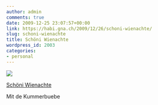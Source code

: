 ```yaml
---
author: admin
comments: true
date: 2009-12-25 23:07:57+00:00
link: https://habi.gna.ch/2009/12/26/schoni-wienachte/
slug: schoni-wienachte
title: Schöni Wienachte
wordpress_id: 2003
categories:
- personal
---
```



[![](https://static.flickr.com/2601/4213684427_172ea85f8f_m.jpg)](https://www.flickr.com/photos/habi/4213684427/)

[Schöni Wienachte](https://www.flickr.com/photos/habi/4213684427/)


Mit de Kummerbuebe

